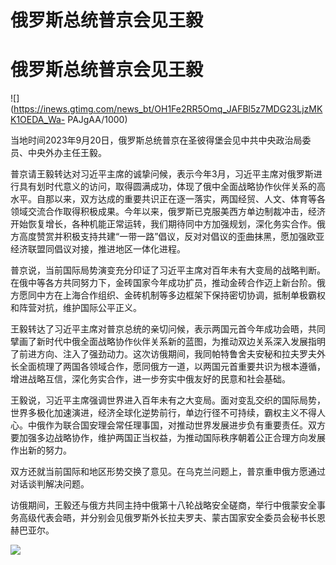 # 俄罗斯总统普京会见王毅

# 俄罗斯总统普京会见王毅

![](https://inews.gtimg.com/news_bt/OH1Fe2RR5Omq_JAFBl5z7MDG23LjzMKK1OEDA_Wa-
PAJgAA/1000)

当地时间2023年9月20日，俄罗斯总统普京在圣彼得堡会见中共中央政治局委员、中央外办主任王毅。

普京请王毅转达对习近平主席的诚挚问候，表示今年3月，习近平主席对俄罗斯进行具有划时代意义的访问，取得圆满成功，体现了俄中全面战略协作伙伴关系的高水平。自那以来，双方达成的重要共识正在逐一落实，两国经贸、人文、体育等各领域交流合作取得积极成果。今年以来，俄罗斯已克服美西方单边制裁冲击，经济开始恢复增长，各种机能正常运转，我们期待同中方加强规划，深化务实合作。俄方高度赞赏并积极支持共建“一带一路”倡议，反对对倡议的歪曲抹黑，愿加强欧亚经济联盟同倡议对接，推进地区一体化进程。

普京说，当前国际局势演变充分印证了习近平主席对百年未有大变局的战略判断。在俄中等各方共同努力下，金砖国家今年成功扩员，推动金砖合作迈上新台阶。俄方愿同中方在上海合作组织、金砖机制等多边框架下保持密切协调，抵制单极霸权和阵营对抗，维护国际公平正义。

王毅转达了习近平主席对普京总统的亲切问候，表示两国元首今年成功会晤，共同擘画了新时代中俄全面战略协作伙伴关系新的蓝图，为推动双边关系深入发展指明了前进方向、注入了强劲动力。这次访俄期间，我同帕特鲁舍夫安秘和拉夫罗夫外长全面梳理了两国各领域合作，愿同俄方一道，以两国元首重要共识为根本遵循，增进战略互信，深化务实合作，进一步夯实中俄友好的民意和社会基础。

王毅说，习近平主席强调世界进入百年未有之大变局。面对变乱交织的国际局势，世界多极化加速演进，经济全球化逆势前行，单边行径不可持续，霸权主义不得人心。中俄作为联合国安理会常任理事国，对推动世界发展进步负有重要责任。双方要加强多边战略协作，维护两国正当权益，为推动国际秩序朝着公正合理方向发展作出新的努力。

双方还就当前国际和地区形势交换了意见。在乌克兰问题上，普京重申俄方愿通过对话谈判解决问题。

访俄期间，王毅还与俄方共同主持中俄第十八轮战略安全磋商，举行中俄蒙安全事务高级代表会晤，并分别会见俄罗斯外长拉夫罗夫、蒙古国家安全委员会秘书长恩赫巴亚尔。

![](https://inews.gtimg.com/news_bt/O8R5R8bVPOMo8rCfZ5N8lRfc0GoMar6fFEWqmLgUVdr1AAA/1000)

